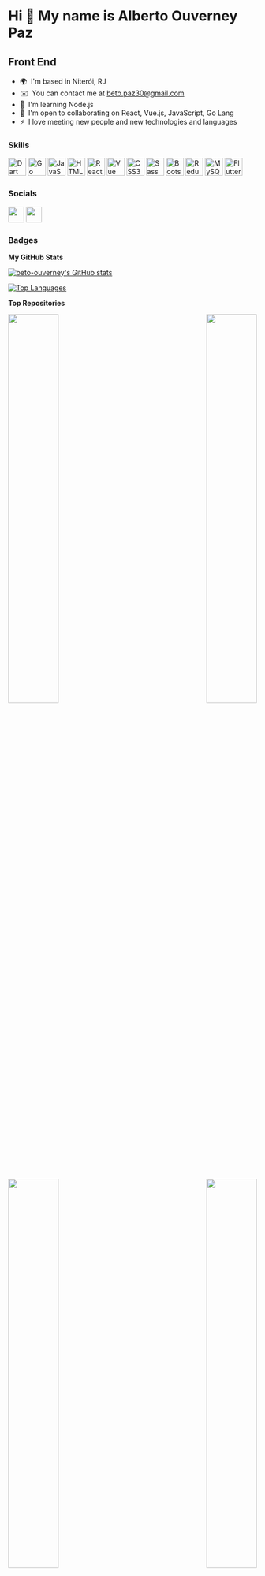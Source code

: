 Hi 👋 My name is Alberto Ouverney Paz
=====================================

Front End
---------

* 🌍  I'm based in Niterói, RJ
* ✉️  You can contact me at [beto.paz30@gmail.com](mailto:beto.paz30@gmail.com)
* 🧠  I'm learning Node.js
* 🤝  I'm open to collaborating on React, Vue.js, JavaScript, Go Lang
* ⚡  I love meeting new people and new technologies and languages

### Skills

<p align="left">
<a href="https://dart.dev/" target="_blank" rel="noreferrer"><img src="https://raw.githubusercontent.com/danielcranney/readme-generator/main/public/icons/skills/dart-colored.svg" width="36" height="36" alt="Dart" /></a>
<a href="https://go.dev/doc/" target="_blank" rel="noreferrer"><img src="https://raw.githubusercontent.com/danielcranney/readme-generator/main/public/icons/skills/go-colored.svg" width="36" height="36" alt="Go" /></a>
<a href="https://developer.mozilla.org/en-US/docs/Web/JavaScript" target="_blank" rel="noreferrer"><img src="https://raw.githubusercontent.com/danielcranney/readme-generator/main/public/icons/skills/javascript-colored.svg" width="36" height="36" alt="JavaScript" /></a>
<a href="https://developer.mozilla.org/en-US/docs/Glossary/HTML5" target="_blank" rel="noreferrer"><img src="https://raw.githubusercontent.com/danielcranney/readme-generator/main/public/icons/skills/html5-colored.svg" width="36" height="36" alt="HTML5" /></a>
<a href="https://reactjs.org/" target="_blank" rel="noreferrer"><img src="https://raw.githubusercontent.com/danielcranney/readme-generator/main/public/icons/skills/react-colored.svg" width="36" height="36" alt="React" /></a>
<a href="https://vuejs.org/" target="_blank" rel="noreferrer"><img src="https://raw.githubusercontent.com/danielcranney/readme-generator/main/public/icons/skills/vuejs-colored.svg" width="36" height="36" alt="Vue" /></a>
<a href="https://www.w3.org/TR/CSS/#css" target="_blank" rel="noreferrer"><img src="https://raw.githubusercontent.com/danielcranney/readme-generator/main/public/icons/skills/css3-colored.svg" width="36" height="36" alt="CSS3" /></a>
<a href="https://sass-lang.com/" target="_blank" rel="noreferrer"><img src="https://raw.githubusercontent.com/danielcranney/readme-generator/main/public/icons/skills/sass-colored.svg" width="36" height="36" alt="Sass" /></a>
<a href="https://getbootstrap.com/" target="_blank" rel="noreferrer"><img src="https://raw.githubusercontent.com/danielcranney/readme-generator/main/public/icons/skills/bootstrap-colored.svg" width="36" height="36" alt="Bootstrap" /></a>
<a href="https://redux.js.org/" target="_blank" rel="noreferrer"><img src="https://raw.githubusercontent.com/danielcranney/readme-generator/main/public/icons/skills/redux-colored.svg" width="36" height="36" alt="Redux" /></a>
<a href="https://www.mysql.com/" target="_blank" rel="noreferrer"><img src="https://raw.githubusercontent.com/danielcranney/readme-generator/main/public/icons/skills/mysql-colored.svg" width="36" height="36" alt="MySQL" /></a>
<a href="https://flutter.dev/" target="_blank" rel="noreferrer"><img src="https://raw.githubusercontent.com/danielcranney/readme-generator/main/public/icons/skills/flutter-colored.svg" width="36" height="36" alt="Flutter" /></a>
</p>


### Socials

<p align="left"> <a href="https://www.github.com/beto-ouverney" target="_blank" rel="noreferrer"><img src="https://raw.githubusercontent.com/danielcranney/readme-generator/main/public/icons/socials/github.svg" width="32" height="32" /></a> <a href="https://www.linkedin.com/in/beto-ouverney-paz" target="_blank" rel="noreferrer"><img src="https://raw.githubusercontent.com/danielcranney/readme-generator/main/public/icons/socials/linkedin.svg" width="32" height="32" /></a></p>

### Badges

<b>My GitHub Stats</b>

<a href="http://www.github.com/beto-ouverney"><img src="https://github-readme-stats.vercel.app/api?username=beto-ouverney&show_icons=true&hide=issues,&count_private=true&title_color=facc15&text_color=ffffff&icon_color=0891b2&bg_color=1e3a8a&hide_border=true&show_icons=true" alt="beto-ouverney's GitHub stats" /></a>

<a href="https://github.com/beto-ouverney" align="left"><img src="https://github-readme-stats.vercel.app/api/top-langs/?username=beto-ouverney&langs_count=10&title_color=facc15&text_color=ffffff&icon_color=0891b2&bg_color=1e3a8a&hide_border=true&locale=en&custom_title=Top%20%Languages" alt="Top Languages" /></a>

<b>Top Repositories</b>

<div width="100%" align="center"><a href="https://github.com/beto-ouverney/https://github.com/beto-ouverney/project-starwars-vue" align="left"><img align="left" width="45%" src="https://github-readme-stats.vercel.app/api/pin/?username=beto-ouverney&repo=https://github.com/beto-ouverney/project-starwars-vue&title_color=facc15&text_color=ffffff&icon_color=0891b2&bg_color=1e3a8a&hide_border=true&locale=en" /></a><a href="https://github.com/beto-ouverney/https://github.com/beto-ouverney/zoo-functions-go-lang" align="right"><img align="right" width="45%" src="https://github-readme-stats.vercel.app/api/pin/?username=beto-ouverney&repo=https://github.com/beto-ouverney/zoo-functions-go-lang&title_color=facc15&text_color=ffffff&icon_color=0891b2&bg_color=1e3a8a&hide_border=true&locale=en" /></a></div><br /><br /><br /><br /><br /><br /><br />

<br /><br /><br /><br /><br />

<div width="100%" align="center"><a href="https://github.com/beto-ouverney/https://github.com/beto-ouverney/project-trivia" align="left"><img align="left" width="45%" src="https://github-readme-stats.vercel.app/api/pin/?username=beto-ouverney&repo=https://github.com/beto-ouverney/project-trivia&title_color=facc15&text_color=ffffff&icon_color=0891b2&bg_color=1e3a8a&hide_border=true&locale=en" /></a><a href="https://github.com/beto-ouverney/https://github.com/beto-ouverney/project-zoo-functions" align="right"><img align="right" width="45%" src="https://github-readme-stats.vercel.app/api/pin/?username=beto-ouverney&repo=https://github.com/beto-ouverney/project-zoo-functions&title_color=facc15&text_color=ffffff&icon_color=0891b2&bg_color=1e3a8a&hide_border=true&locale=en" /></a></div>
